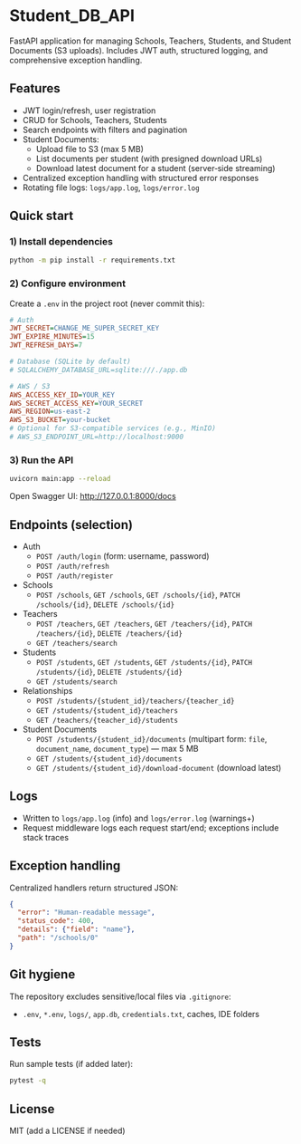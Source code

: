 # Student_DB_API

FastAPI application for managing Schools, Teachers, Students, and Student Documents (S3 uploads). Includes JWT auth, structured logging, and comprehensive exception handling.

## Features
- JWT login/refresh, user registration
- CRUD for Schools, Teachers, Students
- Search endpoints with filters and pagination
- Student Documents:
  - Upload file to S3 (max 5 MB)
  - List documents per student (with presigned download URLs)
  - Download latest document for a student (server‑side streaming)
- Centralized exception handling with structured error responses
- Rotating file logs: `logs/app.log`, `logs/error.log`

## Quick start

### 1) Install dependencies
```bash
python -m pip install -r requirements.txt
```

### 2) Configure environment
Create a `.env` in the project root (never commit this):
```ini
# Auth
JWT_SECRET=CHANGE_ME_SUPER_SECRET_KEY
JWT_EXPIRE_MINUTES=15
JWT_REFRESH_DAYS=7

# Database (SQLite by default)
# SQLALCHEMY_DATABASE_URL=sqlite:///./app.db

# AWS / S3
AWS_ACCESS_KEY_ID=YOUR_KEY
AWS_SECRET_ACCESS_KEY=YOUR_SECRET
AWS_REGION=us-east-2
AWS_S3_BUCKET=your-bucket
# Optional for S3-compatible services (e.g., MinIO)
# AWS_S3_ENDPOINT_URL=http://localhost:9000
```

### 3) Run the API
```bash
uvicorn main:app --reload
```
Open Swagger UI: http://127.0.0.1:8000/docs

## Endpoints (selection)

- Auth
  - `POST /auth/login` (form: username, password)
  - `POST /auth/refresh`
  - `POST /auth/register`
- Schools
  - `POST /schools`, `GET /schools`, `GET /schools/{id}`, `PATCH /schools/{id}`, `DELETE /schools/{id}`
- Teachers
  - `POST /teachers`, `GET /teachers`, `GET /teachers/{id}`, `PATCH /teachers/{id}`, `DELETE /teachers/{id}`
  - `GET /teachers/search`
- Students
  - `POST /students`, `GET /students`, `GET /students/{id}`, `PATCH /students/{id}`, `DELETE /students/{id}`
  - `GET /students/search`
- Relationships
  - `POST /students/{student_id}/teachers/{teacher_id}`
  - `GET /students/{student_id}/teachers`
  - `GET /teachers/{teacher_id}/students`
- Student Documents
  - `POST /students/{student_id}/documents` (multipart form: `file`, `document_name`, `document_type`) — max 5 MB
  - `GET /students/{student_id}/documents`
  - `GET /students/{student_id}/download-document` (download latest)

## Logs
- Written to `logs/app.log` (info) and `logs/error.log` (warnings+)
- Request middleware logs each request start/end; exceptions include stack traces

## Exception handling
Centralized handlers return structured JSON:
```json
{
  "error": "Human-readable message",
  "status_code": 400,
  "details": {"field": "name"},
  "path": "/schools/0"
}
```

## Git hygiene
The repository excludes sensitive/local files via `.gitignore`:
- `.env`, `*.env`, `logs/`, `app.db`, `credentials.txt`, caches, IDE folders

## Tests
Run sample tests (if added later):
```bash
pytest -q
```

## License
MIT (add a LICENSE if needed)

